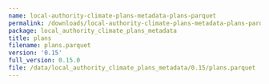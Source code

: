 ```yaml
---
name: local-authority-climate-plans-metadata-plans-parquet
permalink: /downloads/local-authority-climate-plans-metadata-plans-parquet/0_15
package: local_authority_climate_plans_metadata
title: plans
filename: plans.parquet
version: '0.15'
full_version: 0.15.0
file: /data/local_authority_climate_plans_metadata/0.15/plans.parquet
---
```

